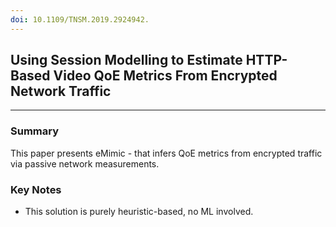 ```yaml
---
doi: 10.1109/TNSM.2019.2924942.
---
```

## Using Session Modelling to Estimate HTTP-Based Video QoE Metrics From Encrypted Network Traffic
---
### Summary
This paper presents eMimic - that infers QoE metrics from encrypted traffic via passive network measurements.

### Key Notes
- This solution is purely heuristic-based, no ML involved.

